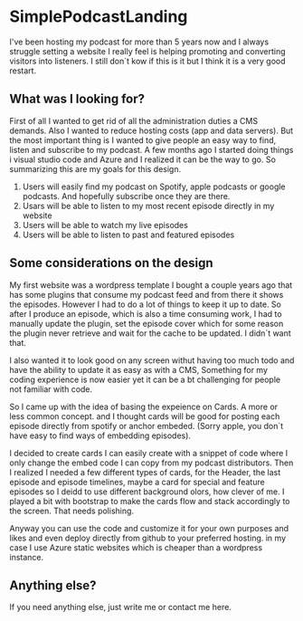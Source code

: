 # SimplePodcastLanding

I've been hosting my podcast for more than 5 years now and I always struggle setting a website I really feel is helping promoting and converting visitors into listeners. I still don´t kow if this is it but I think it is a very good restart.

## What was I looking for?

First of all I wanted to get rid of all the administration duties a CMS demands. Also I wanted to reduce hosting costs (app and data servers). But the most important thing is I wanted to give people an easy way to find, listen and subscribe to my podcast. A few months ago I started doing things i visual studio code and Azure and I realized it can be the way to go. So summarizing this are my goals for this design.

1. Users will easily find my podcast on Spotify, apple podcasts or google podcasts. And hopefully subscribe once they are there. 
2. Usars will be able to listen to my most recent episode directly in my website
3. Users will be able to watch my live episodes
4. Users will be able to listen to past and featured episodes

## Some considerations on the design

My first website was a wordpress template I bought a couple years ago that has some plugins that consume my podcast feed and from there it shows the episodes. However I had to do a lot of things to keep it up to date. So after I produce an episode, which is also a time consuming work, I had to manually update the plugin, set the episode cover which for some reason the plugin never retrieve and wait for the cache to be updated. I didn´t want that.

I also wanted it to look good on any screen withut having too much todo and have the ability to update it as easy as with a CMS, Something for my coding experience is now easier yet it can be a bt challenging for people not familiar with code.

So I came up with the idea of basing the expeience on Cards. A more or less common concept. and I thought cards will be good for posting each episode directly from spotify or anchor embeded. (Sorry apple, you don´t have easy to find ways of embedding episodes).

I decided to create cards I can easily create with a snippet of code where I only change the embed code I can copy from my podcast distributors. Then I realized I needed a few different types of cards, for the Header, the last episode and episode timelines, maybe a card for special and feature episodes so I deidd to use different background olors, how clever of me. I played a bit with bootstrap to make the cards flow and stack accordingly to the screen. That needs polishing. 

Anyway you can use the code and customize it for your own purposes and likes and even deploy directly from github to your preferred hosting. in my case I use Azure static websites which is cheaper than a wordpress instance.

## Anything else?

If you need anything else, just write me or contact me here.
